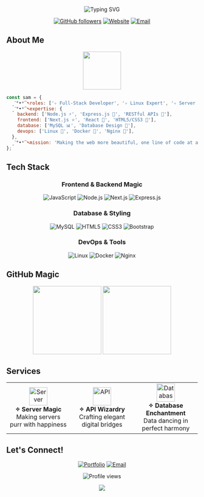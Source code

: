 

<p align="center">
  <img src="https://readme-typing-svg.herokuapp.com?font=Pacifico&size=28&pause=1000&color=FFFFFF&center=true&vCenter=true&width=500&lines=+Welcome+to+my+coding+space!;+Creating+magic+with+code;+Building+amazing+things;+Let's+create+together!" alt="Typing SVG" />
</p>


<div align="center">
  
  [![GitHub followers](https://img.shields.io/github/followers/uidsam?label=Follow&style=flat&logo=github&labelColor=00A9FF&color=1a1b27)](https://github.com/uidsam)
  [![Website](https://img.shields.io/badge/✦-samserver.dev-1a1b27?style=flat&logo=google-chrome&logoColor=white&labelColor=00A9FF)](https://samserver.dev)
  [![Email](https://img.shields.io/badge/✦-info%40samserver.dev-1a1b27?style=flat&logo=gmail&logoColor=white&labelColor=00A9FF)](mailto:info@samserver.dev)
  
</div>

## About Me

<div align="center">
  <img src="https://media.giphy.com/media/M9gbBd9nbDrOTu1Mqx/giphy.gif" width="100"/>
</div>

```javascript
const sam = {
  ˏˋ°•*⁀➷roles: ['✧ Full-Stack Developer', '✧ Linux Expert', '✧ Server Architect'],
  ˏˋ°•*⁀➷expertise: {
    backend: ['Node.js ⚡', 'Express.js 🚀', 'RESTful APIs 🔄'],
    frontend: ['Next.js ⭐', 'React 💫', 'HTML5/CSS3 🎨'],
    database: ['MySQL 📊', 'Database Design 💾'],
    devops: ['Linux 🐧', 'Docker 🐳', 'Nginx 🔧'],
  },
  ˏˋ°•*⁀➷mission: 'Making the web more beautiful, one line of code at a time ✨'
};
```

##  Tech Stack

<div align="center">

### Frontend & Backend Magic
![JavaScript](https://img.shields.io/badge/✦-JavaScript-1a1b27?style=for-the-badge&logo=javascript&logoColor=white&labelColor=00A9FF)
![Node.js](https://img.shields.io/badge/✦-Node.js-1a1b27?style=for-the-badge&logo=node.js&logoColor=white&labelColor=00A9FF)
![Next.js](https://img.shields.io/badge/✦-Next.js-1a1b27?style=for-the-badge&logo=next.js&logoColor=white&labelColor=00A9FF)
![Express.js](https://img.shields.io/badge/✦-Express.js-1a1b27?style=for-the-badge&logo=express&logoColor=white&labelColor=00A9FF)

###  Database & Styling
![MySQL](https://img.shields.io/badge/✦-MySQL-1a1b27?style=for-the-badge&logo=mysql&logoColor=white&labelColor=00A9FF)
![HTML5](https://img.shields.io/badge/✦-HTML5-1a1b27?style=for-the-badge&logo=html5&logoColor=white&labelColor=00A9FF)
![CSS3](https://img.shields.io/badge/✦-CSS3-1a1b27?style=for-the-badge&logo=css3&logoColor=white&labelColor=00A9FF)
![Bootstrap](https://img.shields.io/badge/✦-Bootstrap-1a1b27?style=for-the-badge&logo=bootstrap&logoColor=white&labelColor=00A9FF)

###  DevOps & Tools
![Linux](https://img.shields.io/badge/✦-Linux-1a1b27?style=for-the-badge&logo=linux&logoColor=white&labelColor=00A9FF)
![Docker](https://img.shields.io/badge/✦-Docker-1a1b27?style=for-the-badge&logo=docker&logoColor=white&labelColor=00A9FF)
![Nginx](https://img.shields.io/badge/✦-Nginx-1a1b27?style=for-the-badge&logo=nginx&logoColor=white&labelColor=00A9FF)

</div>

##  GitHub Magic

<div align="center">
  <img height="180em" src="https://github-readme-stats.vercel.app/api?username=uidsam&show_icons=true&theme=tokyonight&hide_border=true&bg_color=1a1b27&icon_color=00A9FF&title_color=00A9FF&text_color=70a5fd" />
  <img height="180em" src="https://github-readme-stats.vercel.app/api/top-langs/?username=uidsam&layout=compact&theme=tokyonight&hide_border=true&bg_color=1a1b27&title_color=00A9FF&text_color=70a5fd" />
</div>

##  Services

<table align="center">
  <tr>
    <td align="center" width="33%">
      <img src="https://img.icons8.com/fluency/48/000000/server.png" width="48" height="48" alt="Server"/>
      <br /><strong>✧ Server Magic</strong>
      <br />Making servers purr with happiness 
    </td>
    <td align="center" width="33%">
      <img src="https://img.icons8.com/fluency/48/000000/api.png" width="48" height="48" alt="API"/>
      <br /><strong>✧ API Wizardry</strong>
      <br />Crafting elegant digital bridges 
    </td>
    <td align="center" width="33%">
      <img src="https://img.icons8.com/fluency/48/000000/database.png" width="48" height="48" alt="Database"/>
      <br /><strong>✧ Database Enchantment</strong>
      <br />Data dancing in perfect harmony 
    </td>
  </tr>
</table>

##  Let's Connect!

<div align="center">
  
[![Portfolio](https://img.shields.io/badge/✧-Visit%20My%20Magical%20Website-1a1b27?style=for-the-badge&logo=google-chrome&logoColor=white&labelColor=00A9FF)](https://samserver.dev)
[![Email](https://img.shields.io/badge/✧-Send%20me%20a%20Letter-1a1b27?style=for-the-badge&logo=gmail&logoColor=white&labelColor=00A9FF)](mailto:info@samserver.dev)

</div>

<div align="center">
  <img src="https://komarev.com/ghpvc/?username=uidsam&color=00A9FF&style=for-the-badge" alt="Profile views" />
</div>

<p align="center">
  <img src="https://capsule-render.vercel.app/api?type=waving&color=00A9FF&height=100&section=footer" />
</p>
